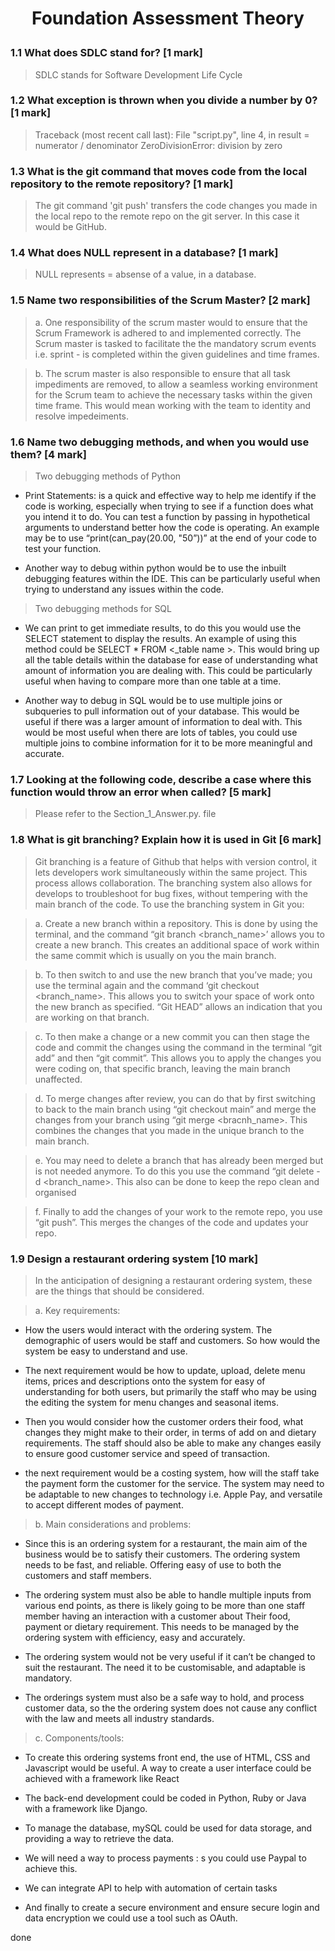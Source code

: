 # <p style="text-align: center;">Foundation Assessment Theory</p>


### **1.1 What does SDLC stand for? [1 mark]**
>
> SDLC stands for Software Development Life Cycle 
>

### **1.2 What exception is thrown when you divide a number by 0? [1 mark]**
>
> Traceback (most recent call last):
  File "script.py", line 4, in <module>
    result = numerator / denominator
ZeroDivisionError: division by zero
>

### **1.3 What is the git command that moves code from the local repository to the remote repository? [1 mark]**
>
> The git command 'git push' transfers the code changes you made in the local repo to the remote repo on the git server. In this case it would be GitHub.
>

### **1.4 What does NULL represent in a database? [1 mark]**
>
> NULL represents = absense of a value, in a database.
>

### **1.5 Name two responsibilities of the Scrum Master? [2 mark]**
>
>a. One responsibility of the scrum master would to ensure that the Scrum Framework is adhered to and implemented correctly. The Scrum master is tasked to facilitate the the mandatory scrum events i.e. sprint - is completed within the given guidelines and time frames. 
>

>
>b. The scrum master is also responsible to ensure that all task impediments are removed, to allow a seamless working environment for the Scrum team to achieve the necessary tasks within the given time frame. This would mean working with the team to identity and resolve impedeiments. 
>

### **1.6 Name two debugging methods, and when you would use them? [4 mark]**
>
> Two debugging methods of Python
>

+ Print Statements: is a quick and effective way to help me identify if the code is working, especially when trying to see if a function does what you intend it to do. You can test a function by passing in hypothetical arguments to understand better how the code is operating. An example may be to use “print(can_pay(20.00, "50”))” at the end of your code to test your function.

+ Another way to debug within python would be to use the inbuilt debugging features within the IDE. This can be particularly useful when trying to understand any issues within the code. 

>
> Two debugging methods for SQL
>

+ We can print to get immediate results, to do this you would use the SELECT statement to display the results. An example of using this method could be  SELECT * FROM <_table name >. This would bring up all the table details within the database for ease of understanding what amount of information you are dealing with. This could be particularly useful when having to compare more than one table at a time. 

+ Another way to debug in SQL would be to use multiple joins or subqueries to pull information out of your database. This would be useful if there was a larger amount of information to deal with. This would be most useful when there are lots of tables, you could use multiple joins to combine information for it to be more meaningful and accurate. 

### **1.7 Looking at the following code, describe a case where this function would throw an error when called? [5 mark]**
>
>Please refer to the Section_1_Answer.py. file
>

### **1.8 What is git branching? Explain how it is used in Git [6 mark]**
>
>Git branching is a feature of Github that helps with version control, it lets developers work simultaneously within the same project. This process allows collaboration. The branching system also allows for develops to troubleshoot for bug fixes, without tempering with the main branch of the code. To use the branching system in Git you:
>

>
>a. Create a new branch within a repository. This is done by using the terminal, and the command  “git branch <branch_name>’ allows you to create a new branch. This creates an additional space of work within the same commit which is usually on you the main branch. 
>

>
>b. To then switch to and use the new branch that you’ve made; you use the terminal again and the command ‘git checkout <branch_name>. This allows you to switch your space of work onto the new branch as specified. “Git HEAD” allows an indication that you are working on that branch.
>

>
>c. To then make a change or a new commit you can then stage the code and commit the changes using the command in the terminal “git add” and then “git commit”. This allows you to apply the changes you were coding on, that specific branch, leaving the main branch unaffected.
>

>
>d. To merge changes after review, you can do that by first switching to back to the main branch using “git checkout main” and merge the changes from your branch using “git merge <bracnh_name>. This combines the changes that you made in the unique branch to the main branch. 
>

>
>e. You may need to delete a branch that has already been merged but is not needed anymore. To do this you use the command “git delete -d <branch_name>. This also can be done to keep the repo clean and organised 
>

>
>f. Finally to add the changes of your work to the remote repo, you use “git push”. This merges the changes of the code and updates your repo.
>

### **1.9 Design a restaurant ordering system [10 mark]**
>
>In the anticipation of designing a restaurant ordering system, these are the things that should be considered.
>

>
> a.  Key requirements: 
>
+ How the users would interact with the ordering system. The demographic of users would be staff and customers. So how would the system be easy to understand and use.

+ The next requirement would be how to update, upload, delete menu items, prices and descriptions onto the system for easy of understanding for both users, but primarily the staff who may be using the editing the system for menu changes and seasonal items. 

+ Then you would consider how the customer orders their food, what changes they might make to their order, in terms of add on and dietary requirements. The staff should also be able to make any changes easily to ensure good customer service and speed of transaction. 

+ the next requirement would be a costing system, how will the staff take the payment form the customer for the service. The system may need to be adaptable to new changes to technology i.e. Apple Pay, and versatile to accept different modes of payment.  

>
> b. Main considerations and problems:
>

+ Since this is an ordering system for a restaurant, the main aim of the business would be to satisfy their customers. The ordering system needs to be fast, and reliable. Offering easy of use to both the customers and staff members. 

+ The ordering system must also be able to handle multiple inputs from various end points, as there is likely going to be more than one staff member having an interaction with a customer about Their food, payment or dietary requirement. This needs to be managed by the ordering system with efficiency, easy and accurately. 

+ The ordering system would not be very useful if it can’t be changed to suit the restaurant. The need it to be customisable, and adaptable is mandatory. 

+ The orderings system must also be a safe way to hold, and process customer data, so the the ordering system does not cause any conflict with the law and meets all industry standards. 

>
> c. Components/tools:
>

+ To create this ordering systems front end, the use of HTML, CSS and Javascript would be useful. A way to create a user interface could be achieved with a framework like React 

+ The back-end development could be coded in Python, Ruby or Java with a framework like Django. 

+ To manage the database, mySQL could be used for data storage, and providing a way to retrieve the data.

+ We will need a way to process payments : s you could use Paypal to achieve this. 

+ We can integrate API to help with automation of certain tasks

+ And finally to create a secure environment and ensure secure login and data encryption we could use a tool such as OAuth.

done